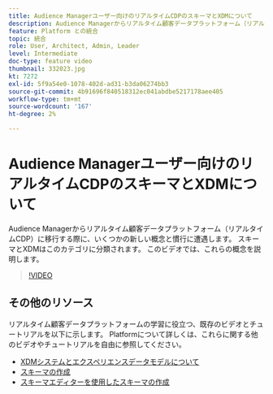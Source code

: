 ```yaml
---
title: Audience Managerユーザー向けのリアルタイムCDPのスキーマとXDMについて
description: Audience Managerからリアルタイム顧客データプラットフォーム（リアルタイムCDP）に移行する際に、いくつかの新しい概念と慣行に遭遇します。 スキーマとXDMはこのカテゴリに分類されます。 このビデオでは、これらの概念を説明します。
feature: Platform との統合
topic: 統合
role: User, Architect, Admin, Leader
level: Intermediate
doc-type: feature video
thumbnail: 332023.jpg
kt: 7272
exl-id: 5f9a54e0-1078-402d-ad31-b3da06274bb3
source-git-commit: 4b91696f840518312ec041abdbe5217178aee405
workflow-type: tm+mt
source-wordcount: '167'
ht-degree: 2%

---
```


# Audience Managerユーザー向けのリアルタイムCDPのスキーマとXDMについて

Audience Managerからリアルタイム顧客データプラットフォーム（リアルタイムCDP）に移行する際に、いくつかの新しい概念と慣行に遭遇します。 スキーマとXDMはこのカテゴリに分類されます。 このビデオでは、これらの概念を説明します。

>[!VIDEO](https://video.tv.adobe.com/v/332023/?quality=12&learn=on)

## その他のリソース

リアルタイム顧客データプラットフォームの学習に役立つ、既存のビデオとチュートリアルを以下に示します。 Platformについて詳しくは、これらに関する他のビデオやチュートリアルを自由に参照してください。

* [XDMシステムとエクスペリエンスデータモデルについて](https://experienceleague.adobe.com/docs/platform-learn/tutorials/schemas/understanding-the-xdm-system-and-experience-data-model.html)
* [スキーマの作成](https://experienceleague.adobe.com/docs/platform-learn/tutorials/schemas/create-your-first-schema-with-out-of-the-box-components.html)
* [スキーマエディターを使用したスキーマの作成](https://experienceleague.adobe.com/docs/experience-platform/xdm/tutorials/create-schema-ui.html?lang=en#getting-started)

